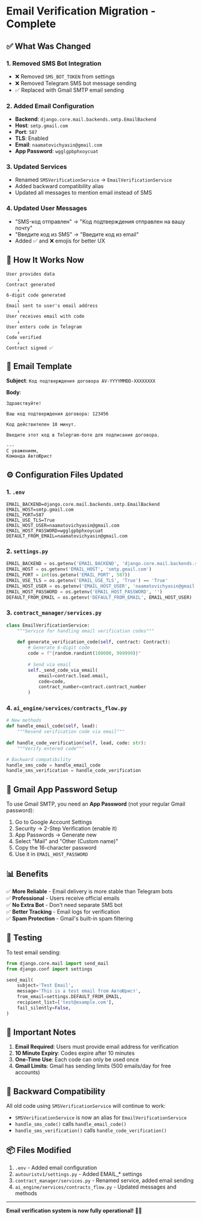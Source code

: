 # Email Verification Migration - Complete

## ✅ What Was Changed

### 1. **Removed SMS Bot Integration**
   - ❌ Removed `SMS_BOT_TOKEN` from settings
   - ❌ Removed Telegram SMS bot message sending
   - ✅ Replaced with Gmail SMTP email sending

### 2. **Added Email Configuration**
   - **Backend**: `django.core.mail.backends.smtp.EmailBackend`
   - **Host**: `smtp.gmail.com`
   - **Port**: `587`
   - **TLS**: Enabled
   - **Email**: `naamatovichyasin@gmail.com`
   - **App Password**: `wgglgpbphxoycuat`

### 3. **Updated Services**
   - Renamed `SMSVerificationService` → `EmailVerificationService`
   - Added backward compatibility alias
   - Updated all messages to mention email instead of SMS

### 4. **Updated User Messages**
   - "SMS-код отправлен" → "Код подтверждения отправлен на вашу почту"
   - "Введите код из SMS" → "Введите код из email"
   - Added ✅ and ❌ emojis for better UX

## 📧 How It Works Now

```
User provides data
    ↓
Contract generated
    ↓
6-digit code generated
    ↓
Email sent to user's email address
    ↓
User receives email with code
    ↓
User enters code in Telegram
    ↓
Code verified
    ↓
Contract signed ✅
```

## 📝 Email Template

**Subject**: `Код подтверждения договора AV-YYYYMMDD-XXXXXXXX`

**Body**:
```
Здравствуйте!

Ваш код подтверждения договора: 123456

Код действителен 10 минут.

Введите этот код в Telegram-боте для подписания договора.

---
С уважением,
Команда АвтоЮрист
```

## ⚙️ Configuration Files Updated

### 1. `.env`
```env
EMAIL_BACKEND=django.core.mail.backends.smtp.EmailBackend
EMAIL_HOST=smtp.gmail.com
EMAIL_PORT=587
EMAIL_USE_TLS=True
EMAIL_HOST_USER=naamatovichyasin@gmail.com
EMAIL_HOST_PASSWORD=wgglgpbphxoycuat
DEFAULT_FROM_EMAIL=naamatovichyasin@gmail.com
```

### 2. `settings.py`
```python
EMAIL_BACKEND = os.getenv('EMAIL_BACKEND', 'django.core.mail.backends.smtp.EmailBackend')
EMAIL_HOST = os.getenv('EMAIL_HOST', 'smtp.gmail.com')
EMAIL_PORT = int(os.getenv('EMAIL_PORT', 587))
EMAIL_USE_TLS = os.getenv('EMAIL_USE_TLS', 'True') == 'True'
EMAIL_HOST_USER = os.getenv('EMAIL_HOST_USER', 'naamatovichyasin@gmail.com')
EMAIL_HOST_PASSWORD = os.getenv('EMAIL_HOST_PASSWORD', '')
DEFAULT_FROM_EMAIL = os.getenv('DEFAULT_FROM_EMAIL', EMAIL_HOST_USER)
```

### 3. `contract_manager/services.py`
```python
class EmailVerificationService:
    """Service for handling email verification codes"""
    
    def generate_verification_code(self, contract: Contract):
        # Generate 6-digit code
        code = f"{random.randint(100000, 999999)}"
        
        # Send via email
        self._send_code_via_email(
            email=contract.lead.email,
            code=code,
            contract_number=contract.contract_number
        )
```

### 4. `ai_engine/services/contracts_flow.py`
```python
# New methods
def handle_email_code(self, lead):
    """Resend verification code via email"""
    
def handle_code_verification(self, lead, code: str):
    """Verify entered code"""

# Backward compatibility
handle_sms_code = handle_email_code
handle_sms_verification = handle_code_verification
```

## 🔐 Gmail App Password Setup

To use Gmail SMTP, you need an **App Password** (not your regular Gmail password):

1. Go to Google Account Settings
2. Security → 2-Step Verification (enable it)
3. App Passwords → Generate new
4. Select "Mail" and "Other (Custom name)"
5. Copy the 16-character password
6. Use it in `EMAIL_HOST_PASSWORD`

## 📊 Benefits

✅ **More Reliable** - Email delivery is more stable than Telegram bots  
✅ **Professional** - Users receive official emails  
✅ **No Extra Bot** - Don't need separate SMS bot  
✅ **Better Tracking** - Email logs for verification  
✅ **Spam Protection** - Gmail's built-in spam filtering  

## 🧪 Testing

To test email sending:

```python
from django.core.mail import send_mail
from django.conf import settings

send_mail(
    subject='Test Email',
    message='This is a test email from АвтоЮрист',
    from_email=settings.DEFAULT_FROM_EMAIL,
    recipient_list=['test@example.com'],
    fail_silently=False,
)
```

## 🚨 Important Notes

1. **Email Required**: Users must provide email address for verification
2. **10 Minute Expiry**: Codes expire after 10 minutes
3. **One-Time Use**: Each code can only be used once
4. **Gmail Limits**: Gmail has sending limits (500 emails/day for free accounts)

## 🔄 Backward Compatibility

All old code using `SMSVerificationService` will continue to work:
- `SMSVerificationService` is now an alias for `EmailVerificationService`
- `handle_sms_code()` calls `handle_email_code()`
- `handle_sms_verification()` calls `handle_code_verification()`

## 📦 Files Modified

1. `.env` - Added email configuration
2. `autouristv1/settings.py` - Added EMAIL_* settings
3. `contract_manager/services.py` - Renamed service, added email sending
4. `ai_engine/services/contracts_flow.py` - Updated messages and methods

---

**Email verification system is now fully operational!** 📧✅
